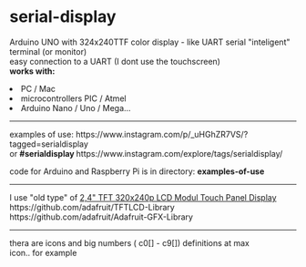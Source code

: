 # serial-display
Arduino UNO with 324x240TTF color display - like UART serial "inteligent" terminal (or monitor)<br />
easy connection to a UART (I dont use the touchscreen)<br />
<b>works with:</b><br />
<li >PC / Mac</li>
<li >microcontrollers PIC / Atmel</li>
<li >Arduino Nano / Uno / Mega...</li>

<hr />
examples of use:
https://www.instagram.com/p/_uHGhZR7VS/?tagged=serialdisplay<br />
or <b>#serialdisplay </b> https://www.instagram.com/explore/tags/serialdisplay/<br />

code for Arduino and Raspberry Pi is in directory: <b>examples-of-use</b><br />

<hr />
I use "old type" of <a href=http://www.ebay.com/sch/i.html?_from=R40&_trksid=p2047675.m570.l1313.TR0.TRC0.H0.X+2%2C4%22+TFT+320x240p+LCD+Modul+Touch+Panel+Display.TRS0&_nkw=+2%2C4%22+TFT+320x240p+LCD+Modul+Touch+Panel+Display&_sacat=0>2,4" TFT 320x240p LCD Modul Touch Panel Display</a><br />
https://github.com/adafruit/TFTLCD-Library<br />
https://github.com/adafruit/Adafruit-GFX-Library<br />
<hr />

thera are icons and big numbers ( c0[] -  c9[]) definitions at max<br />
icon.. for example 


